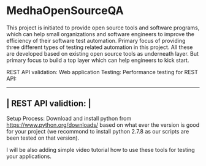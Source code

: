 MedhaOpenSourceQA
=================

This project is initiated to provide open source tools and software programs, which can help small organizations and software engineers to improve the efficiency of their software test automation. Primary focus of providing three different types of testing related automation in this project. All these are developed based on existing open source tools as underneath layer. But primary focus to build a top layer which can help engineers to kick start. 


REST API validation: 
Web application Testing:
Performance testing for REST API:

 ---------------------
| REST API validtion: |
 ---------------------
 
Setup Process: 
    Download and install python from https://www.python.org/downloads/ based on what ever the version is good for your project (we recommond to install python 2.7.8  as our scripts are been tested on that version). 



 
I will be also adding simple video tutorial how to use these tools for testing your applications. 


